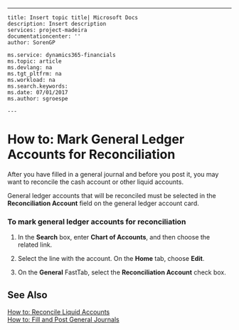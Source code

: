 ---
    title: Insert topic title| Microsoft Docs
    description: Insert description
    services: project-madeira
    documentationcenter: ''
    author: SorenGP

    ms.service: dynamics365-financials
    ms.topic: article
    ms.devlang: na
    ms.tgt_pltfrm: na
    ms.workload: na
    ms.search.keywords:
    ms.date: 07/01/2017
    ms.author: sgroespe

    ---
# How to: Mark General Ledger Accounts for Reconciliation
After you have filled in a general journal and before you post it, you may want to reconcile the cash account or other liquid accounts.  
  
 General ledger accounts that will be reconciled must be selected in the **Reconciliation Account** field on the general ledger account card.  
  
### To mark general ledger accounts for reconciliation  
  
1.  In the **Search** box, enter **Chart of Accounts**, and then choose the related link.  
  
2.  Select the line with the account. On the **Home** tab, choose **Edit**.  
  
3.  On the **General** FastTab, select the **Reconciliation Account** check box.  
  
## See Also  
 [How to: Reconcile Liquid Accounts](../FullExperience/how-to-reconcile-liquid-accounts.md)   
 [How to: Fill and Post General Journals](../FullExperience/how-to-fill-and-post-general-journals.md)